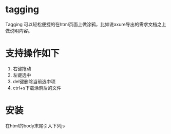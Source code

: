 # tagging
Tagging 可以轻松便捷的在html页面上做涂鸦，比如说axure导出的需求文档之上做说明内容。

# 支持操作如下
1. 右键拖动
2. 左键选中
3. del键删除当前选中项
4. ctrl+s下载涂鸦后的文件

# 安装
在html的body末尾引入下列js

<script type="text/javascript" src="http://www.idearfly.com/js/tagging.js"></script>

